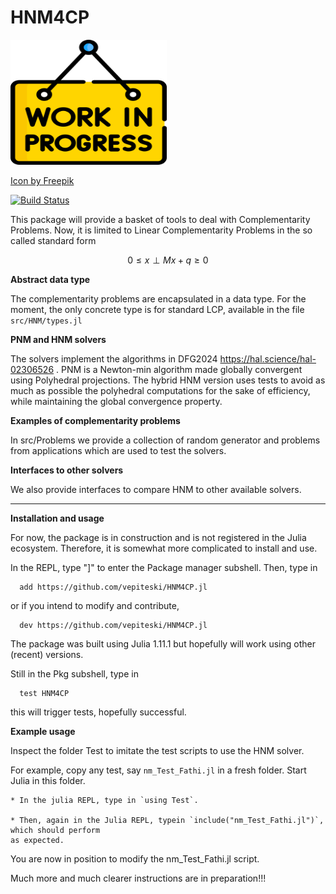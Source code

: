 # HNM4CP

<img src="./work-progress_5578703.png" width=250 height=200>

<a href="https://www.freepik.com/icons/work-in-progress">Icon by Freepik</a>

[![Build Status](https://github.com/vepiteski/HNM4CP.jl/actions/workflows/CI.yml/badge.svg?branch=main)](https://github.com/vepiteski/HNM4CP.jl/actions/workflows/CI.yml?query=branch%3Amain)

This package will provide a basket of tools to deal with Complementarity Problems. Now, it is limited to Linear Complementarity Problems in the so called standard form

$$0\le x \perp Mx+q \ge 0$$

**Abstract data type**


The complementarity problems are encapsulated in a data type. For the moment, the only concrete type is for standard LCP, available in the file ```src/HNM/types.jl```

**PNM and HNM solvers**

The solvers implement the algorithms in DFG2024 https://hal.science/hal-02306526 . PNM is a Newton-min algorithm made globally convergent using Polyhedral projections. The hybrid HNM version uses tests to avoid as much as possible the polyhedral computations for the sake of efficiency, while maintaining the global convergence property.

**Examples of complementarity problems**

In src/Problems we provide a collection of random generator and problems from applications which are used to test the solvers.

**Interfaces to other solvers**

We also provide interfaces to compare HNM to other available solvers.

------------------------------

**Installation and usage**

For now, the package is in construction and is not registered in the Julia ecosystem. Therefore, it is somewhat more complicated to install and use. 


In the REPL, type  "]"  to enter the Package manager subshell.
Then, type in

      add https://github.com/vepiteski/HNM4CP.jl

or if you intend to modify and contribute,

      dev https://github.com/vepiteski/HNM4CP.jl

The package was built using Julia 1.11.1 but hopefully will work using other (recent) versions.

Still in the Pkg subshell, type in

      test HNM4CP

this will trigger tests, hopefully successful.

**Example usage**

Inspect the folder Test to imitate the test scripts to use the HNM solver.

For example, copy any test, say `nm_Test_Fathi.jl` in a fresh folder. Start Julia in this folder.

    * In the julia REPL, type in `using Test`.

    * Then, again in the Julia REPL, typein `include("nm_Test_Fathi.jl")`, which should perform 
    as expected.

You are now in position to modify the nm_Test_Fathi.jl script.


Much more and much clearer instructions are in preparation!!!


